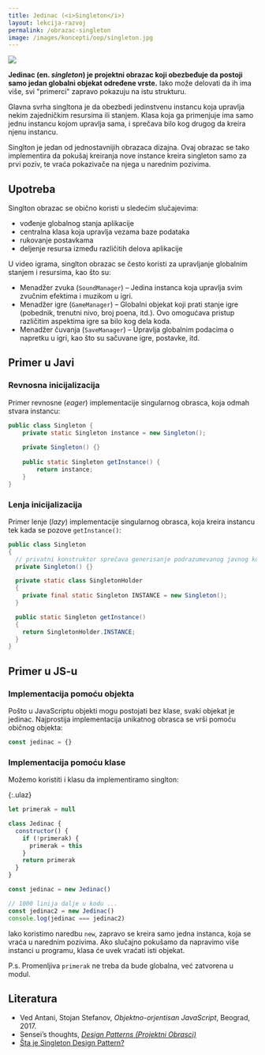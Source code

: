 ```yaml
---
title: Jedinac (<i>Singleton</i>)
layout: lekcija-razvoj
permalink: /obrazac-singleton
image: /images/koncepti/oop/singleton.jpg
---
```


![]({{page.image}})

**Jedinac (en. *singleton*) je projektni obrazac koji obezbeđuje da postoji samo jedan globalni objekat određene vrste.** Iako može delovati da ih ima više, svi "primerci" zapravo pokazuju na istu strukturu. 

Glavna svrha singltona je da obezbedi jedinstvenu instancu koja upravlja nekim zajedničkim resursima ili stanjem. Klasa koja ga primenjuje ima samo jednu instancu kojom upravlja sama, i sprečava bilo kog drugog da kreira njenu instancu.

Singlton je jedan od jednostavnijih obrazaca dizajna. Ovaj obrazac se tako implementira da pokušaj kreiranja nove instance kreira singleton samo za prvi poziv, te vraća pokazivače na njega u narednim pozivima.

## Upotreba

Singlton obrazac se obično koristi u sledećim slučajevima:
- vođenje globalnog stanja aplikacije
- centralna klasa koja upravlja vezama baze podataka
- rukovanje postavkama 
- deljenje resursa između različitih delova aplikacije

U video igrama, singlton obrazac se često koristi za upravljanje globalnim stanjem i resursima, kao što su:
- Menadžer zvuka (`SoundManager`) – Jedina instanca koja upravlja svim zvučnim efektima i muzikom u igri. 
- Menadžer igre (`GameManager`) – Globalni objekat koji prati stanje igre (pobednik, trenutni nivo, broj poena, itd.). Ovo omogućava pristup različitim aspektima igre sa bilo kog dela koda.
- Menadžer čuvanja (`SaveManager`) – Upravlja globalnim podacima o napretku u igri, kao što su sačuvane igre, postavke, itd.

## Primer u Javi

### Revnosna inicijalizacija

Primer revnosne (*eager*) implementacije singularnog obrasca, koja odmah stvara instancu:

```java
public class Singleton {
    private static Singleton instance = new Singleton();
 
    private Singleton() {}
 
    public static Singleton getInstance() {
        return instance;
    }
}
```

### Lenja inicijalizacija

Primer lenje (*lazy*) implementacije singularnog obrasca, koja kreira instancu tek kada se pozove `getInstance()`:

```java
public class Singleton
{
  // privatni konstruktor sprečava generisanje podrazumevanog javnog konstruktora
  private Singleton() {}

  private static class SingletonHolder
  {
    private final static Singleton INSTANCE = new Singleton();
  }

  public static Singleton getInstance()
  {
    return SingletonHolder.INSTANCE;
  }
}
```

## Primer u JS-u

### Implementacija pomoću objekta

Pošto u JavaScriptu objekti mogu postojati bez klase, svaki objekat je jedinac. Najprostija implementacija unikatnog obrasca se vrši pomoću običnog objekta:

```js
const jedinac = {}
```

### Implementacija pomoću klase

Možemo koristiti i klasu da implementiramo singlton:

{:.ulaz}
```js
let primerak = null

class Jedinac {
  constructor() {
    if (!primerak) {
      primerak = this
    }
    return primerak
  }
}

const jedinac = new Jedinac()

// 1000 linija dalje u kodu ...
const jedinac2 = new Jedinac()
console.log(jedinac === jedinac2)
```

Iako koristimo naredbu `new`, zapravo se kreira samo jedna instanca, koja se vraća u narednim pozivima. Ako slučajno pokušamo da napravimo više instanci u programu, klasa će uvek vraćati isti objekat.

P.s. Promenljiva `primerak` ne treba da bude globalna, već zatvorena u modul.

## Literatura

- Ved Antani, Stojan Stefanov, *Objektno-orjentisan JavaScript*, Beograd, 2017.
- Sensei’s thoughts, *[Design Patterns (Projektni Obrasci)](https://senseithoughts.wordpress.com/2007/05/29/design-patterns-projektni-obrasci/)*
- [Šta je Singleton Design Pattern?](https://bs.linux-console.net/?p=27048#gsc.tab=0)